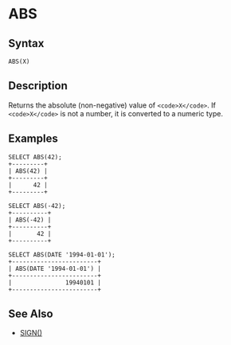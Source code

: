 
# ABS

## Syntax


```
ABS(X)
```


## Description


Returns the absolute (non-negative) value of `<code>X</code>`. If `<code>X</code>` is not a number, it is converted to a numeric type.


## Examples


```
SELECT ABS(42);
+---------+
| ABS(42) |
+---------+
|      42 |
+---------+

SELECT ABS(-42);
+----------+
| ABS(-42) |
+----------+
|       42 |
+----------+

SELECT ABS(DATE '1994-01-01');
+------------------------+
| ABS(DATE '1994-01-01') |
+------------------------+
|               19940101 |
+------------------------+
```

## See Also


* [SIGN()](sign.md)

